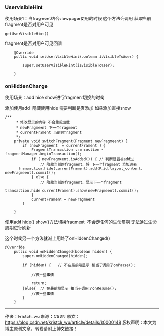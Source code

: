### UservisibleHint
使用场景1：当fragment结合viewpager使用的时候 这个方法会调用
获取当前fragment是否对用户可见
```
getUserVisibleHint()
```

fragment是否对用户可见回调
```
    @Override
    public void setUserVisibleHint(boolean isVisibleToUser) {

        super.setUserVisibleHint(isVisibleToUser);
        
    }
```

### onHiddenChange
使用场景：add hide show进行fragment切换的时候

添加使用add  隐藏使用hide 需要判断是否添加 如果添加直接show
```
/**
     * 修改显示的内容 不会重新加载
     * newFragmeent 下一个fragment
     * currentFrament 当前的fragment
     */
    private void switchFragment(Fragment newFragmeent) {
        if (newFragmeent != currentFrament ) {
            FragmentTransaction transaction = fragmentManager.beginTransaction();
            if (!newFragmeent.isAdded()) { // 判断是否被add过
                // 隐藏当前的fragment，将 下一个fragment 添加进去
      transaction.hide(currentFrament).add(R.id.layout_content, newFragmeent).commit(); 
            } else {
                // 隐藏当前的fragment，显示下一个fragment
              transaction.hide(currentFrament).show(newFragmeent).commit(); 
            }
            currentFrament = newFragmeent
        }

    }
```
使用add hide() show()方法切换fragment  不会走任何的生命周期 无法通过生命周期进行刷新

这个时候另一个方法就派上用处了onHiddenChanged()
```
@Override
    public void onHiddenChanged(boolean hidden) {
        super.onHiddenChanged(hidden);

        if (hidden) {   // 不在最前端显示 相当于调用了onPause();

            //做一些事情

            return;
        }else{  // 在最前端显示 相当于调用了onResume();
            //做一些事情
        }
    }

```
--------------------- 
作者：kristch_wu 
来源：CSDN 
原文：https://blog.csdn.net/kristch_wu/article/details/80000148 
版权声明：本文为博主原创文章，转载请附上博文链接！
